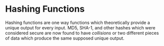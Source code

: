 # Hashing Functions

Hashing functions are one way functions which theoretically provide a unique output for every input. MD5, SHA-1, and other hashes which were considered secure are now found to have *collisions* or two different pieces of data which produce the same supposed unique output.